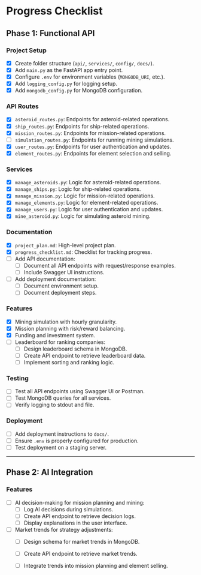 # Progress Checklist

## Phase 1: Functional API
### Project Setup
- [x] Create folder structure (`api/`, `services/`, `config/`, `docs/`).
- [x] Add `main.py` as the FastAPI app entry point.
- [x] Configure `.env` for environment variables (`MONGODB_URI`, etc.).
- [x] Add `logging_config.py` for logging setup.
- [x] Add `mongodb_config.py` for MongoDB configuration.

### API Routes
- [x] `asteroid_routes.py`: Endpoints for asteroid-related operations.
- [x] `ship_routes.py`: Endpoints for ship-related operations.
- [x] `mission_routes.py`: Endpoints for mission-related operations.
- [ ] `simulation_routes.py`: Endpoints for running mining simulations.
- [x] `user_routes.py`: Endpoints for user authentication and updates.
- [x] `element_routes.py`: Endpoints for element selection and selling.

### Services
- [x] `manage_asteroids.py`: Logic for asteroid-related operations.
- [x] `manage_ships.py`: Logic for ship-related operations.
- [x] `manage_mission.py`: Logic for mission-related operations.
- [x] `manage_elements.py`: Logic for element-related operations.
- [x] `manage_users.py`: Logic for user authentication and updates.
- [x] `mine_asteroid.py`: Logic for simulating asteroid mining.

### Documentation
- [x] `project_plan.md`: High-level project plan.
- [x] `progress_checklist.md`: Checklist for tracking progress.
- [ ] Add API documentation:
  - [ ] Document all API endpoints with request/response examples.
  - [ ] Include Swagger UI instructions.
- [ ] Add deployment documentation:
  - [ ] Document environment setup.
  - [ ] Document deployment steps.

### Features
- [x] Mining simulation with hourly granularity.
- [x] Mission planning with risk/reward balancing.
- [x] Funding and investment system.
- [ ] Leaderboard for ranking companies:
  - [ ] Design leaderboard schema in MongoDB.
  - [ ] Create API endpoint to retrieve leaderboard data.
  - [ ] Implement sorting and ranking logic.

### Testing
- [ ] Test all API endpoints using Swagger UI or Postman.
- [ ] Test MongoDB queries for all services.
- [ ] Verify logging to stdout and file.

### Deployment
- [ ] Add deployment instructions to `docs/`.
- [ ] Ensure `.env` is properly configured for production.
- [ ] Test deployment on a staging server.

---

## Phase 2: AI Integration
### Features
- [ ] AI decision-making for mission planning and mining:
  - [ ] Log AI decisions during simulations.
  - [ ] Create API endpoint to retrieve decision logs.
  - [ ] Display explanations in the user interface.
- [ ] Market trends for strategy adjustments:
  - [ ] Design schema for market trends in MongoDB.
  - [ ] Create API endpoint to retrieve market trends.
  - [ ] Integrate trends into mission planning and element selling.

